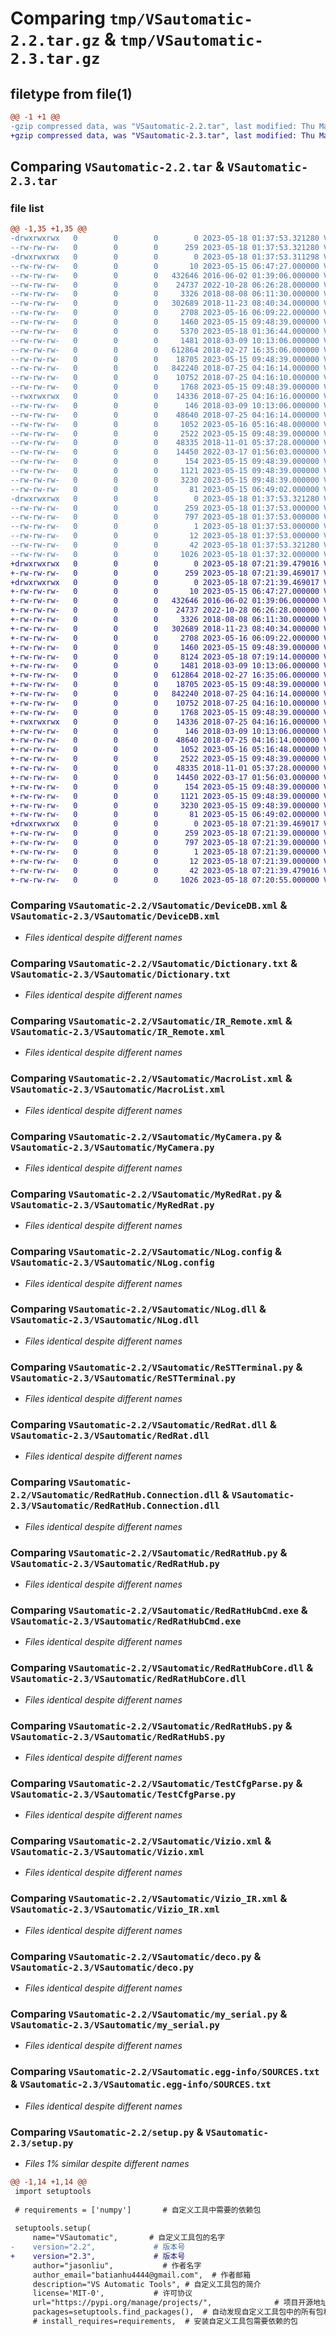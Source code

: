 # Comparing `tmp/VSautomatic-2.2.tar.gz` & `tmp/VSautomatic-2.3.tar.gz`

## filetype from file(1)

```diff
@@ -1 +1 @@
-gzip compressed data, was "VSautomatic-2.2.tar", last modified: Thu May 18 01:37:53 2023, max compression
+gzip compressed data, was "VSautomatic-2.3.tar", last modified: Thu May 18 07:21:39 2023, max compression
```

## Comparing `VSautomatic-2.2.tar` & `VSautomatic-2.3.tar`

### file list

```diff
@@ -1,35 +1,35 @@
-drwxrwxrwx   0        0        0        0 2023-05-18 01:37:53.321280 VSautomatic-2.2/
--rw-rw-rw-   0        0        0      259 2023-05-18 01:37:53.321280 VSautomatic-2.2/PKG-INFO
-drwxrwxrwx   0        0        0        0 2023-05-18 01:37:53.311298 VSautomatic-2.2/VSautomatic/
--rw-rw-rw-   0        0        0       10 2023-05-15 06:47:27.000000 VSautomatic-2.2/VSautomatic/Auth_Token.txt
--rw-rw-rw-   0        0        0   432646 2016-06-02 01:39:06.000000 VSautomatic-2.2/VSautomatic/DeviceDB.xml
--rw-rw-rw-   0        0        0    24737 2022-10-28 06:26:28.000000 VSautomatic-2.2/VSautomatic/Dictionary.txt
--rw-rw-rw-   0        0        0     3326 2018-08-08 06:11:30.000000 VSautomatic-2.2/VSautomatic/IR_Remote.xml
--rw-rw-rw-   0        0        0   302689 2018-11-23 08:40:34.000000 VSautomatic-2.2/VSautomatic/MacroList.xml
--rw-rw-rw-   0        0        0     2708 2023-05-16 06:09:22.000000 VSautomatic-2.2/VSautomatic/MyCamera.py
--rw-rw-rw-   0        0        0     1460 2023-05-15 09:48:39.000000 VSautomatic-2.2/VSautomatic/MyRedRat.py
--rw-rw-rw-   0        0        0     5370 2023-05-18 01:36:44.000000 VSautomatic-2.2/VSautomatic/MyTools.py
--rw-rw-rw-   0        0        0     1481 2018-03-09 10:13:06.000000 VSautomatic-2.2/VSautomatic/NLog.config
--rw-rw-rw-   0        0        0   612864 2018-02-27 16:35:06.000000 VSautomatic-2.2/VSautomatic/NLog.dll
--rw-rw-rw-   0        0        0    18705 2023-05-15 09:48:39.000000 VSautomatic-2.2/VSautomatic/ReSTTerminal.py
--rw-rw-rw-   0        0        0   842240 2018-07-25 04:16:14.000000 VSautomatic-2.2/VSautomatic/RedRat.dll
--rw-rw-rw-   0        0        0    10752 2018-07-25 04:16:10.000000 VSautomatic-2.2/VSautomatic/RedRatHub.Connection.dll
--rw-rw-rw-   0        0        0     1768 2023-05-15 09:48:39.000000 VSautomatic-2.2/VSautomatic/RedRatHub.py
--rwxrwxrwx   0        0        0    14336 2018-07-25 04:16:16.000000 VSautomatic-2.2/VSautomatic/RedRatHubCmd.exe
--rw-rw-rw-   0        0        0      146 2018-03-09 10:13:06.000000 VSautomatic-2.2/VSautomatic/RedRatHubCmd.exe.config
--rw-rw-rw-   0        0        0    48640 2018-07-25 04:16:14.000000 VSautomatic-2.2/VSautomatic/RedRatHubCore.dll
--rw-rw-rw-   0        0        0     1052 2023-05-16 05:16:48.000000 VSautomatic-2.2/VSautomatic/RedRatHubS.py
--rw-rw-rw-   0        0        0     2522 2023-05-15 09:48:39.000000 VSautomatic-2.2/VSautomatic/TestCfgParse.py
--rw-rw-rw-   0        0        0    48335 2018-11-01 05:37:28.000000 VSautomatic-2.2/VSautomatic/Vizio.xml
--rw-rw-rw-   0        0        0    14450 2022-03-17 01:56:03.000000 VSautomatic-2.2/VSautomatic/Vizio_IR.xml
--rw-rw-rw-   0        0        0      154 2023-05-15 09:48:39.000000 VSautomatic-2.2/VSautomatic/__init__.py
--rw-rw-rw-   0        0        0     1121 2023-05-15 09:48:39.000000 VSautomatic-2.2/VSautomatic/deco.py
--rw-rw-rw-   0        0        0     3230 2023-05-15 09:48:39.000000 VSautomatic-2.2/VSautomatic/my_serial.py
--rw-rw-rw-   0        0        0       81 2023-05-15 06:49:02.000000 VSautomatic-2.2/VSautomatic/restlog.txt
-drwxrwxrwx   0        0        0        0 2023-05-18 01:37:53.321280 VSautomatic-2.2/VSautomatic.egg-info/
--rw-rw-rw-   0        0        0      259 2023-05-18 01:37:53.000000 VSautomatic-2.2/VSautomatic.egg-info/PKG-INFO
--rw-rw-rw-   0        0        0      797 2023-05-18 01:37:53.000000 VSautomatic-2.2/VSautomatic.egg-info/SOURCES.txt
--rw-rw-rw-   0        0        0        1 2023-05-18 01:37:53.000000 VSautomatic-2.2/VSautomatic.egg-info/dependency_links.txt
--rw-rw-rw-   0        0        0       12 2023-05-18 01:37:53.000000 VSautomatic-2.2/VSautomatic.egg-info/top_level.txt
--rw-rw-rw-   0        0        0       42 2023-05-18 01:37:53.321280 VSautomatic-2.2/setup.cfg
--rw-rw-rw-   0        0        0     1026 2023-05-18 01:37:32.000000 VSautomatic-2.2/setup.py
+drwxrwxrwx   0        0        0        0 2023-05-18 07:21:39.479016 VSautomatic-2.3/
+-rw-rw-rw-   0        0        0      259 2023-05-18 07:21:39.469017 VSautomatic-2.3/PKG-INFO
+drwxrwxrwx   0        0        0        0 2023-05-18 07:21:39.469017 VSautomatic-2.3/VSautomatic/
+-rw-rw-rw-   0        0        0       10 2023-05-15 06:47:27.000000 VSautomatic-2.3/VSautomatic/Auth_Token.txt
+-rw-rw-rw-   0        0        0   432646 2016-06-02 01:39:06.000000 VSautomatic-2.3/VSautomatic/DeviceDB.xml
+-rw-rw-rw-   0        0        0    24737 2022-10-28 06:26:28.000000 VSautomatic-2.3/VSautomatic/Dictionary.txt
+-rw-rw-rw-   0        0        0     3326 2018-08-08 06:11:30.000000 VSautomatic-2.3/VSautomatic/IR_Remote.xml
+-rw-rw-rw-   0        0        0   302689 2018-11-23 08:40:34.000000 VSautomatic-2.3/VSautomatic/MacroList.xml
+-rw-rw-rw-   0        0        0     2708 2023-05-16 06:09:22.000000 VSautomatic-2.3/VSautomatic/MyCamera.py
+-rw-rw-rw-   0        0        0     1460 2023-05-15 09:48:39.000000 VSautomatic-2.3/VSautomatic/MyRedRat.py
+-rw-rw-rw-   0        0        0     8124 2023-05-18 07:19:14.000000 VSautomatic-2.3/VSautomatic/MyTools.py
+-rw-rw-rw-   0        0        0     1481 2018-03-09 10:13:06.000000 VSautomatic-2.3/VSautomatic/NLog.config
+-rw-rw-rw-   0        0        0   612864 2018-02-27 16:35:06.000000 VSautomatic-2.3/VSautomatic/NLog.dll
+-rw-rw-rw-   0        0        0    18705 2023-05-15 09:48:39.000000 VSautomatic-2.3/VSautomatic/ReSTTerminal.py
+-rw-rw-rw-   0        0        0   842240 2018-07-25 04:16:14.000000 VSautomatic-2.3/VSautomatic/RedRat.dll
+-rw-rw-rw-   0        0        0    10752 2018-07-25 04:16:10.000000 VSautomatic-2.3/VSautomatic/RedRatHub.Connection.dll
+-rw-rw-rw-   0        0        0     1768 2023-05-15 09:48:39.000000 VSautomatic-2.3/VSautomatic/RedRatHub.py
+-rwxrwxrwx   0        0        0    14336 2018-07-25 04:16:16.000000 VSautomatic-2.3/VSautomatic/RedRatHubCmd.exe
+-rw-rw-rw-   0        0        0      146 2018-03-09 10:13:06.000000 VSautomatic-2.3/VSautomatic/RedRatHubCmd.exe.config
+-rw-rw-rw-   0        0        0    48640 2018-07-25 04:16:14.000000 VSautomatic-2.3/VSautomatic/RedRatHubCore.dll
+-rw-rw-rw-   0        0        0     1052 2023-05-16 05:16:48.000000 VSautomatic-2.3/VSautomatic/RedRatHubS.py
+-rw-rw-rw-   0        0        0     2522 2023-05-15 09:48:39.000000 VSautomatic-2.3/VSautomatic/TestCfgParse.py
+-rw-rw-rw-   0        0        0    48335 2018-11-01 05:37:28.000000 VSautomatic-2.3/VSautomatic/Vizio.xml
+-rw-rw-rw-   0        0        0    14450 2022-03-17 01:56:03.000000 VSautomatic-2.3/VSautomatic/Vizio_IR.xml
+-rw-rw-rw-   0        0        0      154 2023-05-15 09:48:39.000000 VSautomatic-2.3/VSautomatic/__init__.py
+-rw-rw-rw-   0        0        0     1121 2023-05-15 09:48:39.000000 VSautomatic-2.3/VSautomatic/deco.py
+-rw-rw-rw-   0        0        0     3230 2023-05-15 09:48:39.000000 VSautomatic-2.3/VSautomatic/my_serial.py
+-rw-rw-rw-   0        0        0       81 2023-05-15 06:49:02.000000 VSautomatic-2.3/VSautomatic/restlog.txt
+drwxrwxrwx   0        0        0        0 2023-05-18 07:21:39.469017 VSautomatic-2.3/VSautomatic.egg-info/
+-rw-rw-rw-   0        0        0      259 2023-05-18 07:21:39.000000 VSautomatic-2.3/VSautomatic.egg-info/PKG-INFO
+-rw-rw-rw-   0        0        0      797 2023-05-18 07:21:39.000000 VSautomatic-2.3/VSautomatic.egg-info/SOURCES.txt
+-rw-rw-rw-   0        0        0        1 2023-05-18 07:21:39.000000 VSautomatic-2.3/VSautomatic.egg-info/dependency_links.txt
+-rw-rw-rw-   0        0        0       12 2023-05-18 07:21:39.000000 VSautomatic-2.3/VSautomatic.egg-info/top_level.txt
+-rw-rw-rw-   0        0        0       42 2023-05-18 07:21:39.479016 VSautomatic-2.3/setup.cfg
+-rw-rw-rw-   0        0        0     1026 2023-05-18 07:20:55.000000 VSautomatic-2.3/setup.py
```

### Comparing `VSautomatic-2.2/VSautomatic/DeviceDB.xml` & `VSautomatic-2.3/VSautomatic/DeviceDB.xml`

 * *Files identical despite different names*

### Comparing `VSautomatic-2.2/VSautomatic/Dictionary.txt` & `VSautomatic-2.3/VSautomatic/Dictionary.txt`

 * *Files identical despite different names*

### Comparing `VSautomatic-2.2/VSautomatic/IR_Remote.xml` & `VSautomatic-2.3/VSautomatic/IR_Remote.xml`

 * *Files identical despite different names*

### Comparing `VSautomatic-2.2/VSautomatic/MacroList.xml` & `VSautomatic-2.3/VSautomatic/MacroList.xml`

 * *Files identical despite different names*

### Comparing `VSautomatic-2.2/VSautomatic/MyCamera.py` & `VSautomatic-2.3/VSautomatic/MyCamera.py`

 * *Files identical despite different names*

### Comparing `VSautomatic-2.2/VSautomatic/MyRedRat.py` & `VSautomatic-2.3/VSautomatic/MyRedRat.py`

 * *Files identical despite different names*

### Comparing `VSautomatic-2.2/VSautomatic/NLog.config` & `VSautomatic-2.3/VSautomatic/NLog.config`

 * *Files identical despite different names*

### Comparing `VSautomatic-2.2/VSautomatic/NLog.dll` & `VSautomatic-2.3/VSautomatic/NLog.dll`

 * *Files identical despite different names*

### Comparing `VSautomatic-2.2/VSautomatic/ReSTTerminal.py` & `VSautomatic-2.3/VSautomatic/ReSTTerminal.py`

 * *Files identical despite different names*

### Comparing `VSautomatic-2.2/VSautomatic/RedRat.dll` & `VSautomatic-2.3/VSautomatic/RedRat.dll`

 * *Files identical despite different names*

### Comparing `VSautomatic-2.2/VSautomatic/RedRatHub.Connection.dll` & `VSautomatic-2.3/VSautomatic/RedRatHub.Connection.dll`

 * *Files identical despite different names*

### Comparing `VSautomatic-2.2/VSautomatic/RedRatHub.py` & `VSautomatic-2.3/VSautomatic/RedRatHub.py`

 * *Files identical despite different names*

### Comparing `VSautomatic-2.2/VSautomatic/RedRatHubCmd.exe` & `VSautomatic-2.3/VSautomatic/RedRatHubCmd.exe`

 * *Files identical despite different names*

### Comparing `VSautomatic-2.2/VSautomatic/RedRatHubCore.dll` & `VSautomatic-2.3/VSautomatic/RedRatHubCore.dll`

 * *Files identical despite different names*

### Comparing `VSautomatic-2.2/VSautomatic/RedRatHubS.py` & `VSautomatic-2.3/VSautomatic/RedRatHubS.py`

 * *Files identical despite different names*

### Comparing `VSautomatic-2.2/VSautomatic/TestCfgParse.py` & `VSautomatic-2.3/VSautomatic/TestCfgParse.py`

 * *Files identical despite different names*

### Comparing `VSautomatic-2.2/VSautomatic/Vizio.xml` & `VSautomatic-2.3/VSautomatic/Vizio.xml`

 * *Files identical despite different names*

### Comparing `VSautomatic-2.2/VSautomatic/Vizio_IR.xml` & `VSautomatic-2.3/VSautomatic/Vizio_IR.xml`

 * *Files identical despite different names*

### Comparing `VSautomatic-2.2/VSautomatic/deco.py` & `VSautomatic-2.3/VSautomatic/deco.py`

 * *Files identical despite different names*

### Comparing `VSautomatic-2.2/VSautomatic/my_serial.py` & `VSautomatic-2.3/VSautomatic/my_serial.py`

 * *Files identical despite different names*

### Comparing `VSautomatic-2.2/VSautomatic.egg-info/SOURCES.txt` & `VSautomatic-2.3/VSautomatic.egg-info/SOURCES.txt`

 * *Files identical despite different names*

### Comparing `VSautomatic-2.2/setup.py` & `VSautomatic-2.3/setup.py`

 * *Files 1% similar despite different names*

```diff
@@ -1,14 +1,14 @@
 import setuptools
  
 # requirements = ['numpy']       # 自定义工具中需要的依赖包
  
 setuptools.setup(
     name="VSautomatic",       # 自定义工具包的名字
-    version="2.2",             # 版本号
+    version="2.3",             # 版本号
     author="jasonliu",           # 作者名字
     author_email="batianhu4444@gmail.com",  # 作者邮箱
     description="VS Automatic Tools", # 自定义工具包的简介
     license='MIT-0',           # 许可协议
     url="https://pypi.org/manage/projects/",              # 项目开源地址
     packages=setuptools.find_packages(),  # 自动发现自定义工具包中的所有包和子包
     # install_requires=requirements,  # 安装自定义工具包需要依赖的包
```

